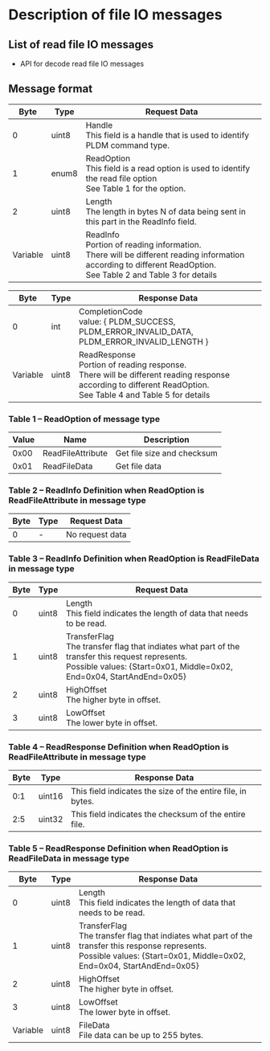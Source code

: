 # Description of file IO messages

## List of read file IO messages

- API for decode read file IO messages

## Message format

| Byte     | Type  | Request Data                                                                                                                                                               |
| -------- | ----- | -------------------------------------------------------------------------------------------------------------------------------------------------------------------------- |
| 0        | uint8 | Handle <br> This field is a handle that is used to identify PLDM command type.                                                                                             |
| 1        | enum8 | ReadOption <br> This field is a read option is used to identify the read file option <br> See Table 1 for the option.                                                      |
| 2        | uint8 | Length <br> The length in bytes N of data being sent in this part in the ReadInfo field.                                                                                   |
| Variable | uint8 | ReadInfo <br> Portion of reading information. <br> There will be different reading information according to different ReadOption. <br> See Table 2 and Table 3 for details |

| Byte     | Type  | Response Data                                                                                                                                                            |
| -------- | ----- | ------------------------------------------------------------------------------------------------------------------------------------------------------------------------ |
| 0        | int   | CompletionCode <br> value: { PLDM_SUCCESS, PLDM_ERROR_INVALID_DATA, PLDM_ERROR_INVALID_LENGTH }                                                                          |
| Variable | uint8 | ReadResponse <br> Portion of reading response. <br> There will be different reading response according to different ReadOption. <br> See Table 4 and Table 5 for details |

### Table 1 – ReadOption of message type

| Value | Name              | Description                |
| ----- | ----------------- | -------------------------- |
| 0x00  | ReadFileAttribute | Get file size and checksum |
| 0x01  | ReadFileData      | Get file data              |

### Table 2 – ReadInfo Definition when ReadOption is ReadFileAttribute in message type

| Byte | Type | Request Data    |
| ---- | ---- | --------------- |
| 0    | -    | No request data |

### Table 3 – ReadInfo Definition when ReadOption is ReadFileData in message type

| Byte | Type  | Request Data                                                                                                                                                                     |
| ---- | ----- | -------------------------------------------------------------------------------------------------------------------------------------------------------------------------------- |
| 0    | uint8 | Length <br> This field indicates the length of data that needs to be read.                                                                                                       |
| 1    | uint8 | TransferFlag <br> The transfer flag that indiates what part of the transfer this request represents. <br> Possible values: {Start=0x01, Middle=0x02, End=0x04, StartAndEnd=0x05} |
| 2    | uint8 | HighOffset <br> The higher byte in offset.                                                                                                                                       |
| 3    | uint8 | LowOffset <br> The lower byte in offset.                                                                                                                                         |

### Table 4 – ReadResponse Definition when ReadOption is ReadFileAttribute in message type

| Byte | Type   | Response Data                                               |
| ---- | ------ | ----------------------------------------------------------- |
| 0:1  | uint16 | This field indicates the size of the entire file, in bytes. |
| 2:5  | uint32 | This field indicates the checksum of the entire file.       |

### Table 5 – ReadResponse Definition when ReadOption is ReadFileData in message type

| Byte     | Type  | Response Data                                                                                                                                                                     |
| -------- | ----- | --------------------------------------------------------------------------------------------------------------------------------------------------------------------------------- |
| 0        | uint8 | Length <br> This field indicates the length of data that needs to be read.                                                                                                        |
| 1        | uint8 | TransferFlag <br> The transfer flag that indiates what part of the transfer this response represents. <br> Possible values: {Start=0x01, Middle=0x02, End=0x04, StartAndEnd=0x05} |
| 2        | uint8 | HighOffset <br> The higher byte in offset.                                                                                                                                        |
| 3        | uint8 | LowOffset <br> The lower byte in offset.                                                                                                                                          |
| Variable | uint8 | FileData <br> File data can be up to 255 bytes.                                                                                                                                   |
